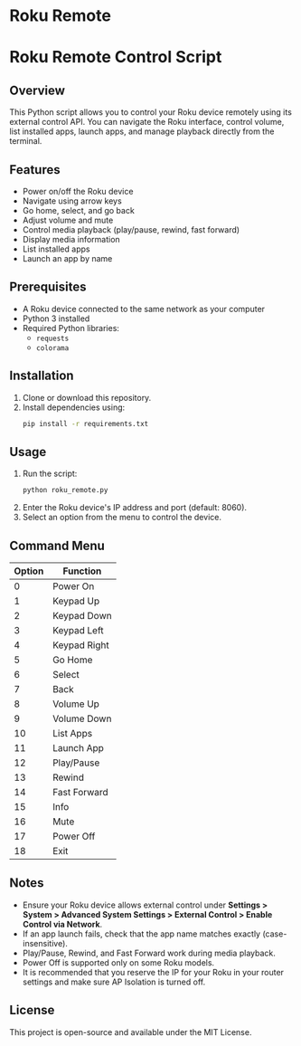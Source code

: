 # Roku Remote
# Roku Remote Control Script

## Overview
This Python script allows you to control your Roku device remotely using its external control API. You can navigate the Roku interface, control volume, list installed apps, launch apps, and manage playback directly from the terminal.

## Features
- Power on/off the Roku device
- Navigate using arrow keys
- Go home, select, and go back
- Adjust volume and mute
- Control media playback (play/pause, rewind, fast forward)
- Display media information
- List installed apps
- Launch an app by name

## Prerequisites
- A Roku device connected to the same network as your computer
- Python 3 installed
- Required Python libraries:
  - `requests`
  - `colorama`
  
## Installation
1. Clone or download this repository.
2. Install dependencies using:
   ```bash
   pip install -r requirements.txt
   ```

## Usage
1. Run the script:
   ```bash
   python roku_remote.py
   ```
2. Enter the Roku device's IP address and port (default: 8060).
3. Select an option from the menu to control the device.

## Command Menu
| Option | Function |
|--------|----------|
| 0 | Power On |
| 1 | Keypad Up |
| 2 | Keypad Down |
| 3 | Keypad Left |
| 4 | Keypad Right |
| 5 | Go Home |
| 6 | Select |
| 7 | Back |
| 8 | Volume Up |
| 9 | Volume Down |
| 10 | List Apps |
| 11 | Launch App |
| 12 | Play/Pause |
| 13 | Rewind |
| 14 | Fast Forward |
| 15 | Info |
| 16 | Mute |
| 17 | Power Off |
| 18 | Exit |

## Notes
- Ensure your Roku device allows external control under **Settings > System > Advanced System Settings > External Control > Enable Control via Network**.
- If an app launch fails, check that the app name matches exactly (case-insensitive).
- Play/Pause, Rewind, and Fast Forward work during media playback.
- Power Off is supported only on some Roku models.
- It is recommended that you reserve the IP for your Roku in your router settings and make sure AP Isolation is turned off.

## License
This project is open-source and available under the MIT License.




